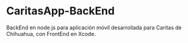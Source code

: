 # CaritasApp-BackEnd
BackEnd en node.js para aplicación móvil desarrollada para Caritas de Chihuahua, con FrontEnd en Xcode.
